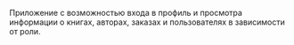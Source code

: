 Приложение с возможностью входа в профиль и просмотра информации о книгах, авторах, заказах и пользователях в зависимости от роли.
